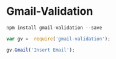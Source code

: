 # Gmail-Validation



```js
npm install gmail-validation --save
```
```js
var gv =  require('gmail-validation');

gv.Gmail('Insert Email');

```
